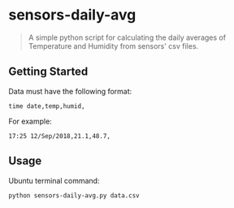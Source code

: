 # sensors-daily-avg
> A simple python script for calculating the daily averages of Temperature and Humidity from sensors' csv files.

## Getting Started
Data must have the following format:

<code>time date,temp,humid,</code>

For example:

<code>17:25 12/Sep/2018,21.1,48.7,</code>

## Usage
Ubuntu terminal command:

<code>python sensors-daily-avg.py data.csv</code>
